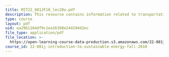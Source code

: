 ```yaml
---
title: MIT22_081JF10_lec20a.pdf
description: This resource contains information related to transportation.
type: course
layout: pdf
uid: ea29b1164df9c1ea16398e244194d2ec
file_type: application/pdf
file_location: >-
  https://open-learning-course-data-production.s3.amazonaws.com/22-081j-introduction-to-sustainable-energy-fall-2010/ea29b1164df9c1ea16398e244194d2ec_MIT22_081JF10_lec20a.pdf
course_id: 22-081j-introduction-to-sustainable-energy-fall-2010
---
```

